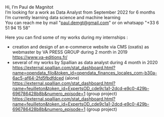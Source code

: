 Hi, I’m Paul de Magnitot   
I’m looking for a work as Data Analyst from September 2022 for 6 months   
I’m currently learning data science and machine learning   
You can reach me by mail "paul.demgt@gmail.com" or on whatsapp "+33 6 51 94 15 58"   

Here you can find some of my works during my internships :   
- creation and design of an e-commerce website via CMS (oxatis) as webmaster by VA PRESS GROUP during 2 month in 2019   
https://www.va-editions.fr/   
- several of my works by Spallian as data analyst during 4 month in 2020    
https://external.spallian.com/stat_dashboard.html?name=opendata_filo&token_id=opendata_finances_locales_com-b30a-6ac5-af64-2fd5fbdfdced (alone)   
https://external.spallian.com/stat_dashboard.html?name=feuilleton&token_id=ExpertsOD_cde9c1a1-2dcd-e9c0-429b-696786428b8b&numero_episode=1 (group project)  
https://external.spallian.com/stat_dashboard.html?name=feuilleton&token_id=ExpertsOD_cde9c1a1-2dcd-e9c0-429b-696786428b8b&numero_episode=1 (group project)  




